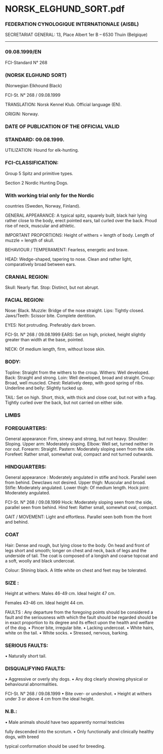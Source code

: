 # NORSK_ELGHUND_SORT.pdf


### FEDERATION CYNOLOGIQUE INTERNATIONALE (AISBL)


SECRETARIAT GENERAL: 13, Place Albert 1er  B – 6530 Thuin (Belgique)
______________________________________________________________________________

### 09.08.1999/EN



FCI-Standard N° 268


### (NORSK ELGHUND SORT)


(Norwegian Elkhound Black)




FCI-St. N° 268 / 09.08.1999

TRANSLATION: Norsk Kennel Klub. Official language (EN).

ORIGIN: Norway.

### DATE OF PUBLICATION OF THE OFFICIAL VALID



### STANDARD: 09.08.1999.



UTILIZATION: Hound for elk-hunting.

### FCI-CLASSIFICATION:


Group 5
Spitz and primitive types.

Section 2
Nordic Hunting Dogs.

### With working trial only for the Nordic



countries (Sweden, Norway, Finland).



GENERAL APPEARANCE: A typical spitz, squarely built, black
hair lying rather close to the body, erect pointed ears, tail curled over
the back.  Proud rise of neck, muscular and athletic.

IMPORTANT PROPORTIONS: Height of withers = length of
body.  Length of muzzle = length of skull.

BEHAVIOUR / TEMPERAMENT: Fearless, energetic and brave.

HEAD: Wedge-shaped, tapering to nose.  Clean and rather light,
comparatively broad between ears.

### CRANIAL REGION:


Skull: Nearly flat.
Stop: Distinct, but not abrupt.

### FACIAL REGION:


Nose: Black.
Muzzle: Bridge of the nose straight.
Lips: Tightly closed.
Jaws/Teeth: Scissor bite.  Complete dentition.

EYES: Not protruding. Preferably dark brown.


FCI-St. N° 268 / 09.08.1999
EARS: Set on high, pricked, height slightly greater than width at the
base, pointed.

NECK: Of medium length, firm, without loose skin.

### BODY:


Topline: Straight from the withers to the croup.
Withers:  Well developed.
Back: Straight and strong.
Loin: Well developed, broad and straight.
Croup: Broad, well muscled.
Chest: Relatively deep, with good spring of ribs.
Underline and belly: Slightly tucked up.

TAIL: Set on high.  Short, thick, with thick and close coat, but not
with a flag.  Tightly curled over the back, but not carried on either
side.

### LIMBS



### FOREQUARTERS:


General appearance: Firm, sinewy and strong, but not heavy.
Shoulder: Sloping.
Upper arm: Moderately sloping.
Elbow: Well set, turned neither in nor out.
Forearm: Straight.
Pastern: Moderately sloping seen from the side.
Forefeet: Rather small, somewhat oval, compact and not turned
outwards.

### HINDQUARTERS:


General appearance : Moderately angulated in stifle and hock.
Parallel seen from behind.  Dewclaws not desired.
Upper thigh: Muscular and broad.
Stifle: Moderately angulated.
Lower thigh: Of medium length.
Hock joint: Moderately angulated.


FCI-St. N° 268 / 09.08.1999
Hock: Moderately sloping seen from the side, parallel seen from
behind.
Hind feet: Rather small, somewhat oval, compact.

GAIT / MOVEMENT: Light and effortless.  Parallel seen both
from the front and behind.

### COAT


Hair: Dense and rough, but lying close to the body.  On head and
front of legs short and smooth; longer on chest and neck, back of legs
and the underside of tail.  The coat is composed of a longish and
coarse topcoat and a soft, woolly and black undercoat.

Colour: Shining black.  A little white on chest and feet may be
tolerated.

### SIZE :


Height at withers: Males
46-49 cm.  Ideal height 47 cm.

Females  43-46 cm.  Ideal height 44 cm.

FAULTS : Any departure from the foregoing points should be
considered a fault and the seriousness with which the fault should be
regarded should be in exact proportion to its degree and its effect
upon the health and welfare of the dog.
•
Pincer bite, irregular bite.
•
Lacking undercoat.
•
White hairs, white on the tail.
•
White socks.
•
Stressed, nervous, barking.

### SERIOUS FAULTS:


•
Naturally short tail.

### DISQUALIFYING FAULTS:


•
Aggressive or overly shy dogs.
•
Any
dog
clearly showing
physical
or
behavioural
abnormalities.


FCI-St. N° 268 / 09.08.1999
•
Bite over- or undershot.
•
Height at withers under 3 or above 4 cm from the ideal
height.

### N.B.:


• Male animals should have two apparently normal testicles

fully descended into the scrotum.
• Only functionally and clinically healthy dogs, with breed

typical conformation should be used for breeding.







